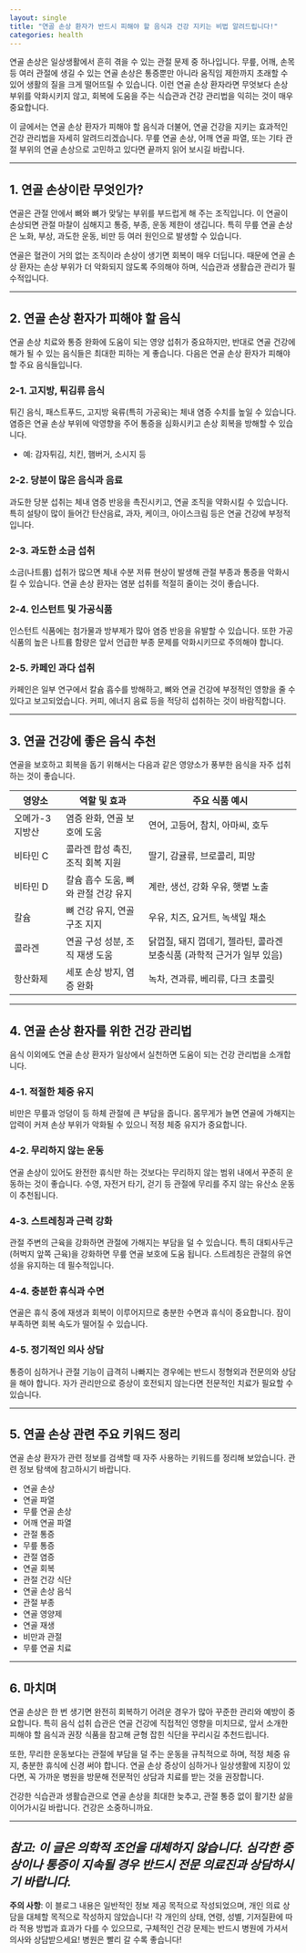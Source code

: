 ```yaml
---
layout: single
title: "연골 손상 환자가 반드시 피해야 할 음식과 건강 지키는 비법 알려드립니다!"
categories: health
---
```

연골 손상은 일상생활에서 흔히 겪을 수 있는 관절 문제 중 하나입니다. 무릎, 어깨, 손목 등 여러 관절에 생길 수 있는 연골 손상은 통증뿐만 아니라 움직임 제한까지 초래할 수 있어 생활의 질을 크게 떨어뜨릴 수 있습니다. 이런 연골 손상 환자라면 무엇보다 손상 부위를 악화시키지 않고, 회복에 도움을 주는 식습관과 건강 관리법을 익히는 것이 매우 중요합니다.

이 글에서는 연골 손상 환자가 피해야 할 음식과 더불어, 연골 건강을 지키는 효과적인 건강 관리법을 자세히 알려드리겠습니다. 무릎 연골 손상, 어깨 연골 파열, 또는 기타 관절 부위의 연골 손상으로 고민하고 있다면 끝까지 읽어 보시길 바랍니다.

---

## 1. 연골 손상이란 무엇인가?

연골은 관절 안에서 뼈와 뼈가 맞닿는 부위를 부드럽게 해 주는 조직입니다. 이 연골이 손상되면 관절 마찰이 심해지고 통증, 부종, 운동 제한이 생깁니다. 특히 무릎 연골 손상은 노화, 부상, 과도한 운동, 비만 등 여러 원인으로 발생할 수 있습니다.

연골은 혈관이 거의 없는 조직이라 손상이 생기면 회복이 매우 더딥니다. 때문에 연골 손상 환자는 손상 부위가 더 악화되지 않도록 주의해야 하며, 식습관과 생활습관 관리가 필수적입니다.

---

## 2. 연골 손상 환자가 피해야 할 음식

연골 손상 치료와 통증 완화에 도움이 되는 영양 섭취가 중요하지만, 반대로 연골 건강에 해가 될 수 있는 음식들은 최대한 피하는 게 좋습니다. 다음은 연골 손상 환자가 피해야 할 주요 음식들입니다.

### 2-1. 고지방, 튀김류 음식

튀긴 음식, 패스트푸드, 고지방 육류(특히 가공육)는 체내 염증 수치를 높일 수 있습니다. 염증은 연골 손상 부위에 악영향을 주어 통증을 심화시키고 손상 회복을 방해할 수 있습니다.

- 예: 감자튀김, 치킨, 햄버거, 소시지 등

### 2-2. 당분이 많은 음식과 음료

과도한 당분 섭취는 체내 염증 반응을 촉진시키고, 연골 조직을 약화시킬 수 있습니다. 특히 설탕이 많이 들어간 탄산음료, 과자, 케이크, 아이스크림 등은 연골 건강에 부정적입니다.

### 2-3. 과도한 소금 섭취

소금(나트륨) 섭취가 많으면 체내 수분 저류 현상이 발생해 관절 부종과 통증을 악화시킬 수 있습니다. 연골 손상 환자는 염분 섭취를 적절히 줄이는 것이 좋습니다.

### 2-4. 인스턴트 및 가공식품

인스턴트 식품에는 첨가물과 방부제가 많아 염증 반응을 유발할 수 있습니다. 또한 가공식품의 높은 나트륨 함량은 앞서 언급한 부종 문제를 악화시키므로 주의해야 합니다.

### 2-5. 카페인 과다 섭취

카페인은 일부 연구에서 칼슘 흡수를 방해하고, 뼈와 연골 건강에 부정적인 영향을 줄 수 있다고 보고되었습니다. 커피, 에너지 음료 등을 적당히 섭취하는 것이 바람직합니다.

---

## 3. 연골 건강에 좋은 음식 추천

연골을 보호하고 회복을 돕기 위해서는 다음과 같은 영양소가 풍부한 음식을 자주 섭취하는 것이 좋습니다.

| 영양소       | 역할 및 효과                                   | 주요 식품 예시                          |
|-------------|------------------------------------------|-----------------------------------|
| 오메가-3 지방산 | 염증 완화, 연골 보호에 도움                          | 연어, 고등어, 참치, 아마씨, 호두            |
| 비타민 C      | 콜라겐 합성 촉진, 조직 회복 지원                       | 딸기, 감귤류, 브로콜리, 피망                   |
| 비타민 D      | 칼슘 흡수 도움, 뼈와 관절 건강 유지                      | 계란, 생선, 강화 우유, 햇볕 노출               |
| 칼슘         | 뼈 건강 유지, 연골 구조 지지                            | 우유, 치즈, 요거트, 녹색잎 채소                |
| 콜라겐       | 연골 구성 성분, 조직 재생 도움                           | 닭껍질, 돼지 껍데기, 젤라틴, 콜라겐 보충식품 (과학적 근거가 일부 있음) |
| 항산화제     | 세포 손상 방지, 염증 완화                              | 녹차, 견과류, 베리류, 다크 초콜릿               |

---

## 4. 연골 손상 환자를 위한 건강 관리법

음식 이외에도 연골 손상 환자가 일상에서 실천하면 도움이 되는 건강 관리법을 소개합니다.

### 4-1. 적절한 체중 유지

비만은 무릎과 엉덩이 등 하체 관절에 큰 부담을 줍니다. 몸무게가 늘면 연골에 가해지는 압력이 커져 손상 부위가 악화될 수 있으니 적정 체중 유지가 중요합니다.

### 4-2. 무리하지 않는 운동

연골 손상이 있어도 완전한 휴식만 하는 것보다는 무리하지 않는 범위 내에서 꾸준히 운동하는 것이 좋습니다. 수영, 자전거 타기, 걷기 등 관절에 무리를 주지 않는 유산소 운동이 추천됩니다.

### 4-3. 스트레칭과 근력 강화

관절 주변의 근육을 강화하면 관절에 가해지는 부담을 덜 수 있습니다. 특히 대퇴사두근(허벅지 앞쪽 근육)을 강화하면 무릎 연골 보호에 도움 됩니다. 스트레칭은 관절의 유연성을 유지하는 데 필수적입니다.

### 4-4. 충분한 휴식과 수면

연골은 휴식 중에 재생과 회복이 이루어지므로 충분한 수면과 휴식이 중요합니다. 잠이 부족하면 회복 속도가 떨어질 수 있습니다.

### 4-5. 정기적인 의사 상담

통증이 심하거나 관절 기능이 급격히 나빠지는 경우에는 반드시 정형외과 전문의와 상담을 해야 합니다. 자가 관리만으로 증상이 호전되지 않는다면 전문적인 치료가 필요할 수 있습니다.

---

## 5. 연골 손상 관련 주요 키워드 정리

연골 손상 환자가 관련 정보를 검색할 때 자주 사용하는 키워드를 정리해 보았습니다. 관련 정보 탐색에 참고하시기 바랍니다.

- 연골 손상
- 연골 파열
- 무릎 연골 손상
- 어깨 연골 파열
- 관절 통증
- 무릎 통증
- 관절 염증
- 연골 회복
- 관절 건강 식단
- 연골 손상 음식
- 관절 부종
- 연골 영양제
- 연골 재생
- 비만과 관절
- 무릎 연골 치료

---

## 6. 마치며

연골 손상은 한 번 생기면 완전히 회복하기 어려운 경우가 많아 꾸준한 관리와 예방이 중요합니다. 특히 음식 섭취 습관은 연골 건강에 직접적인 영향을 미치므로, 앞서 소개한 피해야 할 음식과 권장 식품을 참고해 균형 잡힌 식단을 꾸리시길 추천드립니다.

또한, 무리한 운동보다는 관절에 부담을 덜 주는 운동을 규칙적으로 하며, 적정 체중 유지, 충분한 휴식에 신경 써야 합니다. 연골 손상 증상이 심하거나 일상생활에 지장이 있다면, 꼭 가까운 병원을 방문해 전문적인 상담과 치료를 받는 것을 권장합니다.

건강한 식습관과 생활습관으로 연골 손상을 최대한 늦추고, 관절 통증 없이 활기찬 삶을 이어가시길 바랍니다. 건강은 소중하니까요.

---

*참고: 이 글은 의학적 조언을 대체하지 않습니다. 심각한 증상이나 통증이 지속될 경우 반드시 전문 의료진과 상담하시기 바랍니다.*
---

**주의 사항**: 이 블로그 내용은 일반적인 정보 제공 목적으로 작성되었으며, 개인 의료 상담을 대체할 목적으로 작성하지 않았습니다! 각 개인의 상태, 연령, 성별, 기저질환에 따라 적용 방법과 효과가 다를 수 있으므로, 구체적인 건강 문제는 반드시 병원에 가셔서 의사와 상담받으세요! 병원은 빨리 갈 수록 좋습니다!
